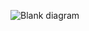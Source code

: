 ![Blank diagram](https://github.com/LakshmiLavanyaJavvadi/TS_AWS_Assignments/assets/136936999/a17bceea-b0e8-4368-b3a3-6dd6b2b73f68)
